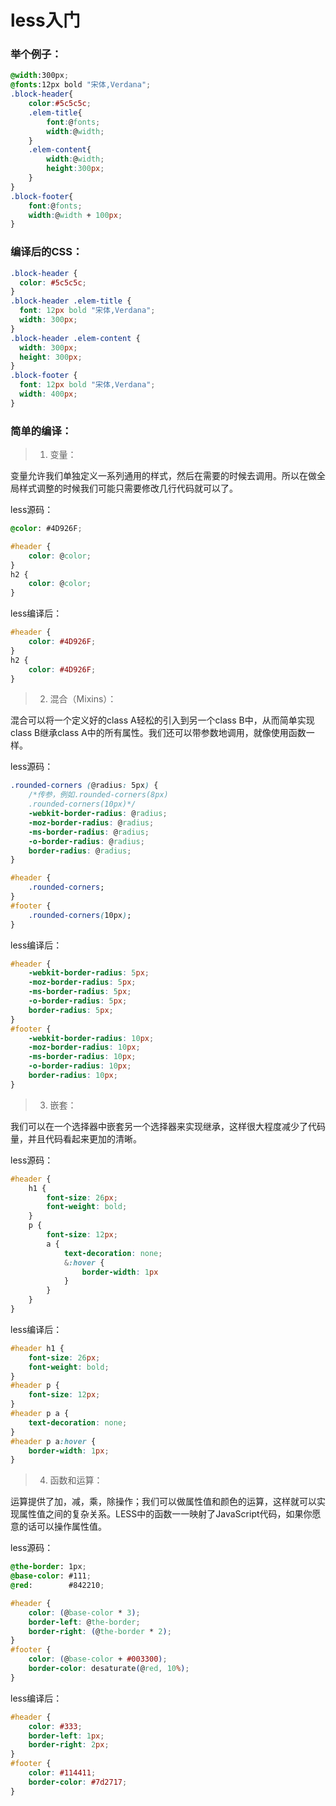 # less入门

### 举个例子：
```css
@width:300px;
@fonts:12px bold "宋体,Verdana";
.block-header{
    color:#5c5c5c;
    .elem-title{
        font:@fonts;
        width:@width;
    }
    .elem-content{
        width:@width;
        height:300px;
    }
}
.block-footer{
    font:@fonts;
    width:@width + 100px;
}
```
### 编译后的CSS：
```css
.block-header {
  color: #5c5c5c;
}
.block-header .elem-title {
  font: 12px bold "宋体,Verdana";
  width: 300px;
}
.block-header .elem-content {
  width: 300px;
  height: 300px;
}
.block-footer {
  font: 12px bold "宋体,Verdana";
  width: 400px;
}
```

### 简单的编译：

>1. 变量：

变量允许我们单独定义一系列通用的样式，然后在需要的时候去调用。所以在做全局样式调整的时候我们可能只需要修改几行代码就可以了。

less源码：
```css
@color: #4D926F;

#header {
    color: @color;
}
h2 {
    color: @color;
}
```

less编译后：
```css
#header {
    color: #4D926F;
}
h2 {
    color: #4D926F;
}
```

>2. 混合（Mixins）：

混合可以将一个定义好的class A轻松的引入到另一个class B中，从而简单实现class B继承class A中的所有属性。我们还可以带参数地调用，就像使用函数一样。

less源码：
```css
.rounded-corners (@radius: 5px) {
    /*传参，例如.rounded-corners(8px)   
    .rounded-corners(10px)*/
    -webkit-border-radius: @radius;
    -moz-border-radius: @radius;
    -ms-border-radius: @radius;
    -o-border-radius: @radius;
    border-radius: @radius;
}

#header {
    .rounded-corners;
}
#footer {
    .rounded-corners(10px);
}
```

less编译后：
```css
#header {
    -webkit-border-radius: 5px;
    -moz-border-radius: 5px;
    -ms-border-radius: 5px;
    -o-border-radius: 5px;
    border-radius: 5px;
}
#footer {
    -webkit-border-radius: 10px;
    -moz-border-radius: 10px;
    -ms-border-radius: 10px;
    -o-border-radius: 10px;
    border-radius: 10px;
}
```
>3. 嵌套：

我们可以在一个选择器中嵌套另一个选择器来实现继承，这样很大程度减少了代码量，并且代码看起来更加的清晰。

less源码：
```css
#header {
    h1 {
        font-size: 26px;
        font-weight: bold;
    }
    p {
        font-size: 12px;
        a {
            text-decoration: none;
            &:hover {
                border-width: 1px
            }
        }
    }
}
```
less编译后：
```css
#header h1 {
    font-size: 26px;
    font-weight: bold;
}
#header p {
    font-size: 12px;
}
#header p a {
    text-decoration: none;
}
#header p a:hover {
    border-width: 1px;
}
```

>4. 函数和运算：  

运算提供了加，减，乘，除操作；我们可以做属性值和颜色的运算，这样就可以实现属性值之间的复杂关系。LESS中的函数一一映射了JavaScript代码，如果你愿意的话可以操作属性值。

less源码：
```css
@the-border: 1px;
@base-color: #111;
@red:        #842210;

#header {
    color: (@base-color * 3);
    border-left: @the-border;
    border-right: (@the-border * 2);
}
#footer {
    color: (@base-color + #003300);
    border-color: desaturate(@red, 10%);
}
```
less编译后：
```css
#header {
    color: #333;
    border-left: 1px;
    border-right: 2px;
}
#footer {
    color: #114411;
    border-color: #7d2717;
}
```
